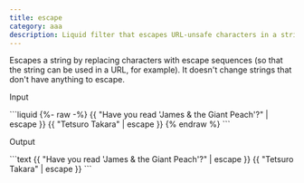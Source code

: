 ```yaml
---
title: escape
category: aaa
description: Liquid filter that escapes URL-unsafe characters in a string.
---
```


Escapes a string by replacing characters with escape sequences (so that the string can be used in a URL, for example). It doesn't change strings that don't have anything to escape.

<p class="code-label">Input</p>
```liquid
{%- raw -%}
{{ "Have you read 'James & the Giant Peach'?" | escape }}
{{ "Tetsuro Takara" | escape }}
{% endraw %}
```

<p class="code-label">Output</p>
```text
{{ "Have you read 'James & the Giant Peach'?" | escape }}
{{ "Tetsuro Takara" | escape }}
```
